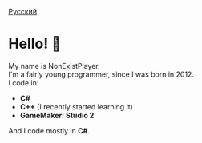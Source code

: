 [Русский](README.ru.md)
# Hello! 👋
My name is NonExistPlayer.<br>
I'm a fairly young programmer, since I was born in 2012.<br>
I code in:
- **C#**
- **C++** (I recently started learning it)
- **GameMaker: Studio 2**

And I code mostly in **C#**.
<!---
NonExistPlayer/NonExistPlayer is a ✨ special ✨ repository because its `README.md` (this file) appears on your GitHub profile.
You can click the Preview link to take a look at your changes.
--->
